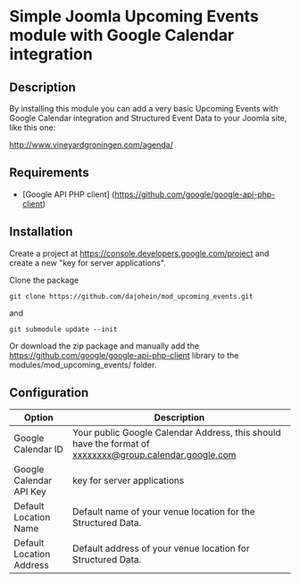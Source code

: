 # Simple Joomla Upcoming Events module with Google Calendar integration #

## Description ##
By installing this module you can add a very basic Upcoming Events with Google Calendar integration and Structured Event Data to your Joomla site, like this one:

http://www.vineyardgroningen.com/agenda/

## Requirements ##
* [Google API PHP client] (https://github.com/google/google-api-php-client)

## Installation ##

Create a project at https://console.developers.google.com/project and create a new "key for server applications".

Clone the package

`git clone https://github.com/dajohein/mod_upcoming_events.git`

and 

`git submodule update --init`

Or download the zip package and manually add the https://github.com/google/google-api-php-client library to the modules/mod_upcoming_events/ folder.

## Configuration ##

Option                     | Description
-------------------------- | -------------------------------------------
Google Calendar ID         |  Your public Google Calendar Address, this should have the format of xxxxxxxx@group.calendar.google.com
Google Calendar API Key    | key for server applications
Default Location Name      | Default name of your venue location for the Structured Data.
Default Location Address   | Default address of your venue location for Structured Data.





